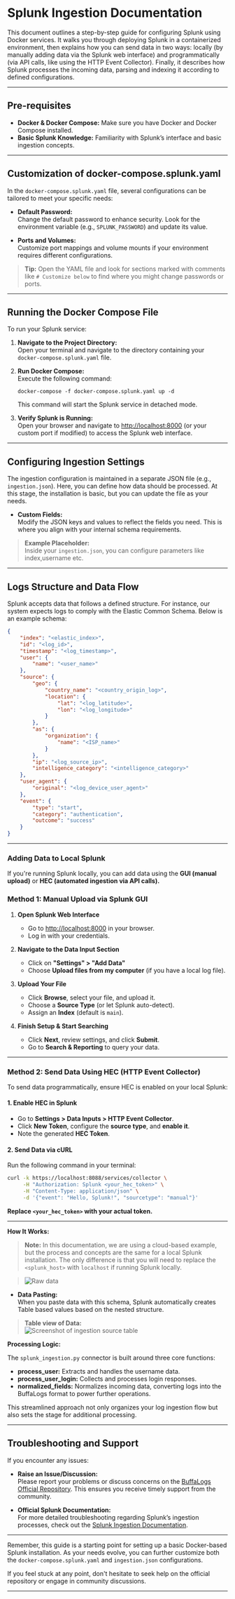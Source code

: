 # Splunk Ingestion Documentation

This document outlines a step-by-step guide for configuring Splunk using Docker services. It walks you through deploying Splunk in a containerized environment, then explains how you can send data in two ways: locally (by manually adding data via the Splunk web interface) and programmatically (via API calls, like using the HTTP Event Collector). Finally, it describes how Splunk processes the incoming data, parsing and indexing it according to defined configurations.

---

## Pre-requisites

- **Docker & Docker Compose:** Make sure you have Docker and Docker Compose installed.
- **Basic Splunk Knowledge:** Familiarity with Splunk’s interface and basic ingestion concepts.

---

## Customization of docker-compose.splunk.yaml

In the `docker-compose.splunk.yaml` file, several configurations can be tailored to meet your specific needs:

- **Default Password:**  
  Change the default password to enhance security. Look for the environment variable (e.g., `SPLUNK_PASSWORD`) and update its value.
  
- **Ports and Volumes:**  
  Customize port mappings and volume mounts if your environment requires different configurations.
  
> **Tip:** Open the YAML file and look for sections marked with comments like `# Customize below` to find where you might change passwords or ports.

---

## Running the Docker Compose File

To run your Splunk service:

1. **Navigate to the Project Directory:**  
   Open your terminal and navigate to the directory containing your `docker-compose.splunk.yaml` file.

2. **Run Docker Compose:**  
   Execute the following command:  
   ```
   docker-compose -f docker-compose.splunk.yaml up -d
   ```  
   This command will start the Splunk service in detached mode.

3. **Verify Splunk is Running:**  
   Open your browser and navigate to [http://localhost:8000](http://localhost:8000) (or your custom port if modified) to access the Splunk web interface.

---

## Configuring Ingestion Settings

The ingestion configuration is maintained in a separate JSON file (e.g., `ingestion.json`). Here, you can define how data should be processed. At this stage, the installation is basic, but you can update the file as your needs.

- **Custom Fields:**  
  Modify the JSON keys and values to reflect the fields you need. This is where you align with your internal schema requirements.

> **Example Placeholder:**  
> Inside your `ingestion.json`, you can configure parameters like index,username etc.

---

## Logs Structure and Data Flow

Splunk accepts data that follows a defined structure. For instance, our system expects logs to comply with the Elastic Common Schema. Below is an example schema:

```json
{
    "index": "<elastic_index>",
    "id": "<log_id>",
    "timestamp": "<log_timestamp>",
    "user": {
        "name": "<user_name>"
    },
    "source": {
        "geo": {
            "country_name": "<country_origin_log>",
            "location": {
                "lat": "<log_latitude>",
                "lon": "<log_longitude>"
            }
        },
        "as": {
            "organization": {
                "name": "<ISP_name>"
            }
        },
        "ip": "<log_source_ip>",
        "intelligence_category": "<intelligence_category>"
    },
    "user_agent": {
        "original": "<log_device_user_agent>"
    },
    "event": {
        "type": "start",
        "category": "authentication",
        "outcome": "success"
    }
}
```
---

### **Adding Data to Local Splunk**  

If you're running Splunk locally, you can add data using the **GUI (manual upload)** or **HEC (automated ingestion via API calls).**  

### **Method 1: Manual Upload via Splunk GUI**  
1. **Open Splunk Web Interface**  
   - Go to [http://localhost:8000](http://localhost:8000) in your browser.  
   - Log in with your credentials.

2. **Navigate to the Data Input Section**  
   - Click on **"Settings" > "Add Data"**  
   - Choose **Upload files from my computer** (if you have a local log file).  

3. **Upload Your File**  
   - Click **Browse**, select your file, and upload it.  
   - Choose a **Source Type** (or let Splunk auto-detect).  
   - Assign an **Index** (default is `main`).  

4. **Finish Setup & Start Searching**  
   - Click **Next**, review settings, and click **Submit**.  
   - Go to **Search & Reporting** to query your data.  

---

### **Method 2: Send Data Using HEC (HTTP Event Collector)**
To send data programmatically, ensure HEC is enabled on your local Splunk:

#### **1. Enable HEC in Splunk**
- Go to **Settings > Data Inputs > HTTP Event Collector**.
- Click **New Token**, configure the **source type**, and **enable it**.
- Note the generated **HEC Token**.

#### **2. Send Data via cURL**
Run the following command in your terminal:

```bash
curl -k https://localhost:8088/services/collector \
     -H "Authorization: Splunk <your_hec_token>" \
     -H "Content-Type: application/json" \
     -d '{"event": "Hello, Splunk!", "sourcetype": "manual"}'
```

**Replace `<your_hec_token>` with your actual token.**  

---


**How It Works:**

> **Note:** In this documentation, we are using a cloud-based example, but the process and concepts are the same for a local Splunk installation. The only difference is that you will need to replace the `<splunk_host>` with `localhost` if running Splunk locally.

> 
> ![Raw data](https://github.com/user-attachments/assets/e0863604-4480-4468-a7a8-26222b199106)


- **Data Pasting:**  
  When you paste data with this schema, Splunk automatically creates Table based values based on the nested structure.
  
> **Table view of Data:**  
> ![Screenshot of ingestion source table](https://github.com/user-attachments/assets/821ee11f-7e10-44d9-9baf-fd01a32826c5)


 **Processing Logic:**
  
  The `splunk_ingestion.py` connector is built around three core functions:
  
  - **process_user:** Extracts and handles the username data.
  - **process_user_login:** Collects and processes login responses.
  - **normalized_fields:** Normalizes incoming data, converting logs into the BuffaLogs format to power further operations.

This streamlined approach not only organizes your log ingestion flow but also sets the stage for additional processing.

---

## Troubleshooting and Support

If you encounter any issues:

- **Raise an Issue/Discussion:**  
  Please report your problems or discuss concerns on the [BuffaLogs Official Repository](https://github.com/buffalogs/buffalogs). This ensures you receive timely support from the community.
  
- **Official Splunk Documentation:**  
  For more detailed troubleshooting regarding Splunk’s ingestion processes, check out the [Splunk Ingestion Documentation](https://docs.splunk.com/Documentation/Splunk).

---

Remember, this guide is a starting point for setting up a basic Docker-based Splunk installation. As your needs evolve, you can further customize both the `docker-compose.splunk.yaml` and `ingestion.json` configurations.

If you feel stuck at any point, don't hesitate to seek help on the official repository or engage in community discussions. 

---

